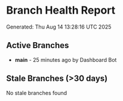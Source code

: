 # Branch Health Report
Generated: Thu Aug 14 13:28:16 UTC 2025

## Active Branches
- **main** - 25 minutes ago by Dashboard Bot

## Stale Branches (>30 days)
No stale branches found
